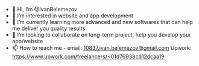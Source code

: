 - 👋 Hi, I’m @IvanBelemezov
- 👀 I’m interested in website and app development
- 🌱 I’m currently learning more advanced and new softwares that can help me deliver you quality results.
- 💞️ I’m looking to collaborate on long-term project, help you develop your app/website 
- 📫 How to reach me - 
email: 10837.ivan.belemezov@gmail.com
Upwork: https://www.upwork.com/freelancers/~01d76938cd12dcaa19

<!---
IvanBelemezov/IvanBelemezov is a ✨ special ✨ repository because its `README.md` (this file) appears on your GitHub profile.
You can click the Preview link to take a look at your changes.
--->
